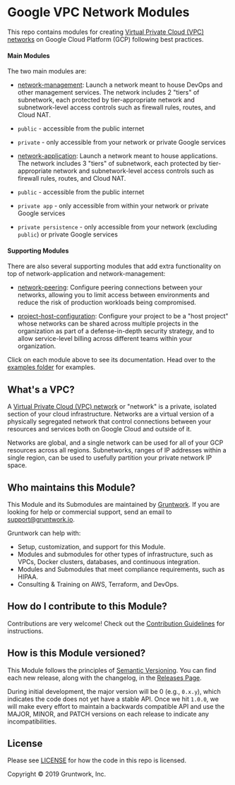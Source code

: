 # Google VPC Network Modules

This repo contains modules for creating [Virtual Private Cloud (VPC) networks](https://cloud.google.com/vpc/docs/vpc)
on Google Cloud Platform (GCP) following best practices.

#### Main Modules

The two main modules are:

* [network-management](/modules/network-management): Launch a network meant to
house DevOps and other management services. The network includes 2 "tiers" of
subnetwork, each protected by tier-appropriate network and subnetwork-level
access controls such as firewall rules, routes, and Cloud NAT.

* `public` - accessible from the public internet

* `private` - only accessible from your network or private Google services

* [network-application](/modules/network-application): Launch a network meant to
house applications. The network includes 3 "tiers" of subnetwork, each
protected by tier-appropriate network and subnetwork-level access controls such
as firewall rules, routes, and Cloud NAT.

* `public` - accessible from the public internet

* `private app` - only accessible from within your network or private Google
services

* `private persistence` - only accessible from your network (excluding `public`)
or private Google services

#### Supporting Modules

There are also several supporting modules that add extra functionality on top of
network-application and network-management:

* [network-peering](/modules/network-peering): Configure peering connections 
between your networks, allowing you to limit access between environments and
reduce the risk of production workloads being compromised.

* [project-host-configuration](/modules/project-host-configuration): Configure
your project to be a "host project" whose networks can be shared across multiple
projects in the organization as part of a defense-in-depth security strategy,
and to allow service-level billing across different teams within your
organization.

Click on each module above to see its documentation. Head over to the [examples folder](/examples) for examples.

## What's a VPC?

A [Virtual Private Cloud (VPC) network](https://cloud.google.com/vpc/docs/vpc)
or "network" is a private, isolated section of your cloud infrastructure.
Networks are a virtual version of a physically segregated network that control
connections between your resources and services both on Google Cloud and outside
of it.

Networks are global, and a single network can be used for all of your GCP
resources across all regions. Subnetworks, ranges of IP addresses within a
single region, can be used to usefully partition your private network IP space.

<!-- TODO: ## What parts of the Production Grade Infrastructure Checklist are covered by this Module? -->

## Who maintains this Module?

This Module and its Submodules are maintained by [Gruntwork](http://www.gruntwork.io/). If you are looking for help or
commercial support, send an email to
[support@gruntwork.io](mailto:support@gruntwork.io?Subject=GKE%20Module).

Gruntwork can help with:

* Setup, customization, and support for this Module.
* Modules and submodules for other types of infrastructure, such as VPCs, Docker clusters, databases, and continuous
  integration.
* Modules and Submodules that meet compliance requirements, such as HIPAA.
* Consulting & Training on AWS, Terraform, and DevOps.


## How do I contribute to this Module?

Contributions are very welcome! Check out the [Contribution Guidelines](/CONTRIBUTING.md) for instructions.


## How is this Module versioned?

This Module follows the principles of [Semantic Versioning](http://semver.org/). You can find each new release, along
with the changelog, in the [Releases Page](../../releases).

During initial development, the major version will be 0 (e.g., `0.x.y`), which indicates the code does not yet have a
stable API. Once we hit `1.0.0`, we will make every effort to maintain a backwards compatible API and use the MAJOR,
MINOR, and PATCH versions on each release to indicate any incompatibilities.


## License

Please see [LICENSE](/LICENSE) for how the code in this repo is licensed.

Copyright &copy; 2019 Gruntwork, Inc.
